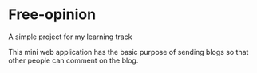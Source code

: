 # Free-opinion
A simple project for my learning track

This mini web application has the basic purpose of sending blogs so that other people can comment on the blog.
